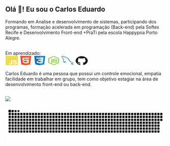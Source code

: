 ## Olá 👋! Eu sou o Carlos Eduardo

Formando em Analise e desenvolvimento de sistemas, participando dos programas, formação acelerada em programação (Back-end) pela Softex Recife e Desenvolvimento Front-end +PraTi pela escola Happypoa Porto Alegre.

<div style="display: inline_block"><br>
  Em aprendizado:
  <br>
  <img align="center" alt="Carlos-Js" height="30" width="40" src="https://raw.githubusercontent.com/devicons/devicon/master/icons/javascript/javascript-plain.svg">
  <img align="center" alt="Carlos-HTML" height="30" width="40" src="https://raw.githubusercontent.com/devicons/devicon/master/icons/html5/html5-original.svg">
  <img align="center" alt="Carlos-CSS" height="30" width="40" src="https://raw.githubusercontent.com/devicons/devicon/master/icons/css3/css3-original.svg">
  <img align="center" alt="Carlos-Nodejs" height="30" width="40" src="https://raw.githubusercontent.com/devicons/devicon/master/icons/nodejs/nodejs-original.svg">
  <img align="center" alt="Carlos-MySql" height="30" width="40" src="https://raw.githubusercontent.com/devicons/devicon/master/icons/mysql/mysql-original.svg">
  <img align="center" alt="Carlos-GitHub" height="30" width="40" src="https://raw.githubusercontent.com/devicons/devicon/master/icons/github/github-original.svg">
</div>
</br>
Carlos Eduardo é uma pessoa que possui um controle emocional, empatia facilidade em trabalhar em grupo, tem como objetivo estagiar na área de desenvolvimento front-end ou back-end.
</br>

##
 
<div> 
  <a href="https://www.linkedin.com/in/carlos-eduardo-adolfo/" target="_blank"><img src="https://img.shields.io/badge/-LinkedIn-%230077B5?style=for-the-badge&logo=linkedin&logoColor=white" target="_blank"></a> 
  
  ![Snake animation](https://github.com/carloseduardo31/carloseduardo31/blob/output/github-contribution-grid-snake.svg)
  
</div>

<!--
**CarlosEduardo31/CarlosEduardo31** is a ✨ _special_ ✨ repository because its `README.md` (this file) appears on your GitHub profile.

Here are some ideas to get you started:

- 🔭 I’m currently working on ...
- 🌱 I’m currently learning ...
- 👯 I’m looking to collaborate on ...
- 🤔 I’m looking for help with ...
- 💬 Ask me about ...
- 📫 How to reach me: ...
- 😄 Pronouns: ...
- ⚡ Fun fact: ...
-->
